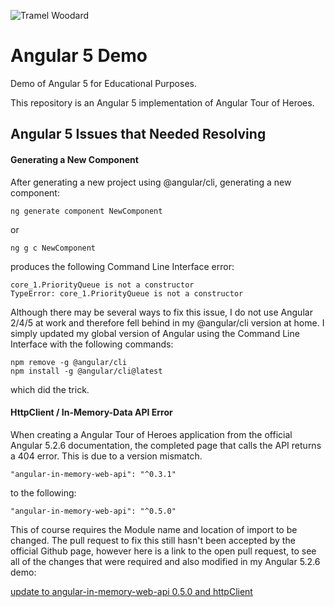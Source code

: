![Tramel Woodard](http://tramelwoodard.com/images/global/tlw_icon.png "Tramel Woodard")
# Angular 5 Demo
Demo of Angular 5 for Educational Purposes.

This repository is an Angular 5 implementation of Angular Tour of Heroes.

## Angular 5 Issues that Needed Resolving

#### Generating a New Component
After generating a new project using @angular/cli, generating a new component:

```
ng generate component NewComponent
```

or

```
ng g c NewComponent
```

produces the following Command Line Interface error:

```
core_1.PriorityQueue is not a constructor
TypeError: core_1.PriorityQueue is not a constructor
```

Although there may be several ways to fix this issue, I do not use Angular 2/4/5 at work and therefore fell behind in my @angular/cli version at home. I simply updated my global version of Angular using the Command Line Interface with the following commands:

```
npm remove -g @angular/cli
npm install -g @angular/cli@latest
```

which did the trick.

#### HttpClient / In-Memory-Data API Error
When creating a Angular Tour of Heroes application from the official Angular 5.2.6 documentation, the completed page that calls the API returns a 404 error. This is due to a version mismatch. 

```
"angular-in-memory-web-api": "^0.3.1"
```

to the following:

```
"angular-in-memory-web-api": "^0.5.0"
```

This of course requires the Module name and location of import to be changed. The pull request to fix this still hasn't been accepted by the official Github page, however here is a link to the open pull request, to see all of the changes that were required and also modified in my Angular 5.2.6 demo:

[update to angular-in-memory-web-api 0.5.0 and httpClient](https://github.com/johnpapa/angular-tour-of-heroes/pull/135/files)

